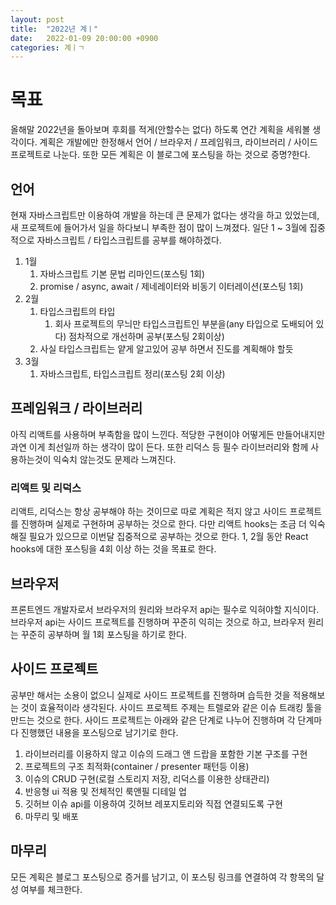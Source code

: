 ```yaml
---
layout: post
title:  "2022년 계ㅣ"
date:   2022-01-09 20:00:00 +0900
categories: 계ㅣㄱ
---
```


# 목표

올해말 2022년을 돌아보며 후회를 적게(안할수는 없다) 하도록 연간 계획을 세워볼 생각이다. 계획은 개발에만 한정해서 언어 / 브라우저 / 프레임워크, 라이브러리 / 사이드 프로젝트로 나눈다. 또한 모든 계획은 이 블로그에 포스팅을 하는 것으로 증명?한다.

## 언어

현재 자바스크립트만 이용하여 개발을 하는데 큰 문제가 없다는 생각을 하고 있었는데, 새 프로젝트에 들어가서 일을 하다보니 부족한 점이 많이 느껴졌다. 일단 1 ~ 3월에 집중적으로 자바스크립트 / 타입스크립트를 공부를 해야하겠다.

1. 1월
   1. 자바스크립트 기본 문법 리마인드(포스팅 1회)
   2. promise / async, await / 제네레이터와 비동기 이터레이션(포스팅 1회)
2. 2월
   1. 타입스크립트의 타입
      1. 회사 프로젝트의 무늬만 타입스크립트인 부분을(any 타입으로 도배되어 있다) 점차적으로 개선하며 공부(포스팅 2회이상)
   2. 사실 타입스크립트는 얕게 알고있어 공부 하면서 진도를 계획해야 할듯
3. 3월
   1. 자바스크립트, 타입스크립트 정리(포스팅 2회 이상)

## 프레임워크 / 라이브러리

아직 리액트를 사용하며 부족함을 많이 느낀다. 적당한 구현이야 어떻게든 만들어내지만 과연 이게 최선일까 하는 생각이 많이 든다. 또한 리덕스 등 필수 라이브러리와 함께 사용하는것이 익숙치 않는것도 문제라 느껴진다.

### 리액트 및 리덕스

리액트, 리덕스는 항상 공부해야 하는 것이므로 따로 계획은 적지 않고 사이드 프로젝트를 진행하며 실제로 구현하며 공부하는 것으로 한다. 다만 리액트 hooks는 조금 더 익숙해질 필요가 있으므로 이번달 집중적으로 공부하는 것으로 한다.
1, 2월 동안 React hooks에 대한 포스팅을 4회 이상 하는 것을 목표로 한다.

## 브라우저

프론트엔드 개발자로서 브라우저의 원리와 브라우저 api는 필수로 익혀야할 지식이다. 브라우저 api는 사이드 프로젝트를 진행하며 꾸준히 익히는 것으로 하고, 브라우저 원리는 꾸준히 공부하며 월 1회 포스팅을 하기로 한다.

## 사이드 프로젝트

공부만 해서는 소용이 없으니 실제로 사이드 프로젝트를 진행하며 습득한 것을 적용해보는 것이 효율적이라 생각된다. 사이드 프로젝트 주제는 트렐로와 같은 이슈 트래킹 툴을 만드는 것으로 한다. 사이드 프로젝트는 아래와 같은 단계로 나누어 진행하며 각 단계마다 진행했던 내용을 포스팅으로 남기기로 한다.

1. 라이브러리를 이용하지 않고 이슈의 드래그 앤 드랍을 포함한 기본 구조를 구현
2. 프로젝트의 구조 최적화(container / presenter 패턴등 이용)
3. 이슈의 CRUD 구현(로컬 스토리지 저장, 리덕스를 이용한 상태관리)
4. 반응형 ui 적용 및 전체적인 룩앤필 디테일 업
5. 깃허브 이슈 api를 이용하여 깃허브 레포지토리와 직접 연결되도록 구현
6. 마무리 및 배포

## 마무리

모든 계획은 블로그 포스팅으로 증거를 남기고, 이 포스팅 링크를 연결하여 각 항목의 달성 여부를 체크한다.
